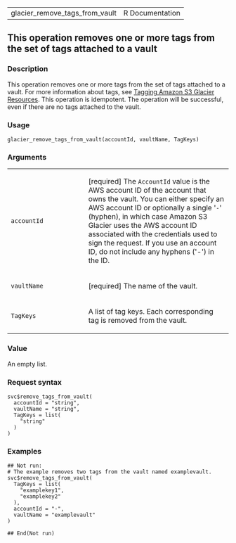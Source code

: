 <table style="width: 100%;">
<tbody>
<tr class="odd">
<td>glacier_remove_tags_from_vault</td>
<td style="text-align: right;">R Documentation</td>
</tr>
</tbody>
</table>

## This operation removes one or more tags from the set of tags attached to a vault

### Description

This operation removes one or more tags from the set of tags attached to
a vault. For more information about tags, see [Tagging Amazon S3 Glacier
Resources](https://docs.aws.amazon.com/amazonglacier/latest/dev/tagging.html).
This operation is idempotent. The operation will be successful, even if
there are no tags attached to the vault.

### Usage

    glacier_remove_tags_from_vault(accountId, vaultName, TagKeys)

### Arguments

<table>
<colgroup>
<col style="width: 35%" />
<col style="width: 65%" />
</colgroup>
<tbody>
<tr class="odd">
<td><code
id="glacier_remove_tags_from_vault_:_accountId">accountId</code></td>
<td><p>[required] The <code>AccountId</code> value is the AWS account ID
of the account that owns the vault. You can either specify an AWS
account ID or optionally a single '<code>-</code>' (hyphen), in which
case Amazon S3 Glacier uses the AWS account ID associated with the
credentials used to sign the request. If you use an account ID, do not
include any hyphens ('-') in the ID.</p></td>
</tr>
<tr class="even">
<td><code
id="glacier_remove_tags_from_vault_:_vaultName">vaultName</code></td>
<td><p>[required] The name of the vault.</p></td>
</tr>
<tr class="odd">
<td><code
id="glacier_remove_tags_from_vault_:_TagKeys">TagKeys</code></td>
<td><p>A list of tag keys. Each corresponding tag is removed from the
vault.</p></td>
</tr>
</tbody>
</table>

### Value

An empty list.

### Request syntax

    svc$remove_tags_from_vault(
      accountId = "string",
      vaultName = "string",
      TagKeys = list(
        "string"
      )
    )

### Examples

    ## Not run: 
    # The example removes two tags from the vault named examplevault.
    svc$remove_tags_from_vault(
      TagKeys = list(
        "examplekey1",
        "examplekey2"
      ),
      accountId = "-",
      vaultName = "examplevault"
    )

    ## End(Not run)
